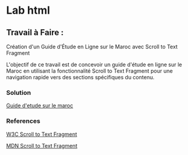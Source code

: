 # Lab html



## Travail à Faire :
 Création d'un Guide d'Étude en Ligne sur le Maroc avec Scroll to Text Fragment

L'objectif de ce travail  est de concevoir un guide d'étude en ligne sur le Maroc en utilisant la fonctionnalité Scroll to Text Fragment pour une navigation rapide vers des sections spécifiques du contenu.

### Solution 
[Guide d'etude sur le maroc ](https://github.com/Yasmine-daifane/CNMH/blob/master/Branche%20technique/Labs/lab-html/Guide-d'etude-sur-le-maroc.md)


### References 
[W3C Scroll to Text Fragment ](https://wicg.github.io/scroll-to-text-fragment/)

[MDN Scroll to Text Fragment](https://developer.mozilla.org/en-US/docs/Web/Text_fragments)
